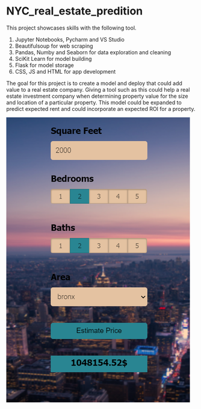 # NYC_real_estate_predition
This project showcases skills with the following tool.

1. Jupyter Notebooks, Pycharm and VS Studio
2. Beautifulsoup for web scraping
3. Pandas, Numby and Seaborn for data exploration and cleaning
4. SciKit Learn for model building
5. Flask for model storage
6. CSS, JS and HTML for app development

The goal for this project is to create a model and deploy that could add value to a real estate company. Giving a tool such as this could help a real estate investment company when determining property value for the size and location of a particular property. This model could be expanded to predict expected rent and could incorporate an expected ROI for a property.

![alt text](https://github.com/DylanHallahan/NYC_real_estate_predition/blob/main/Screenshot%202020-11-04%20122731.png)
